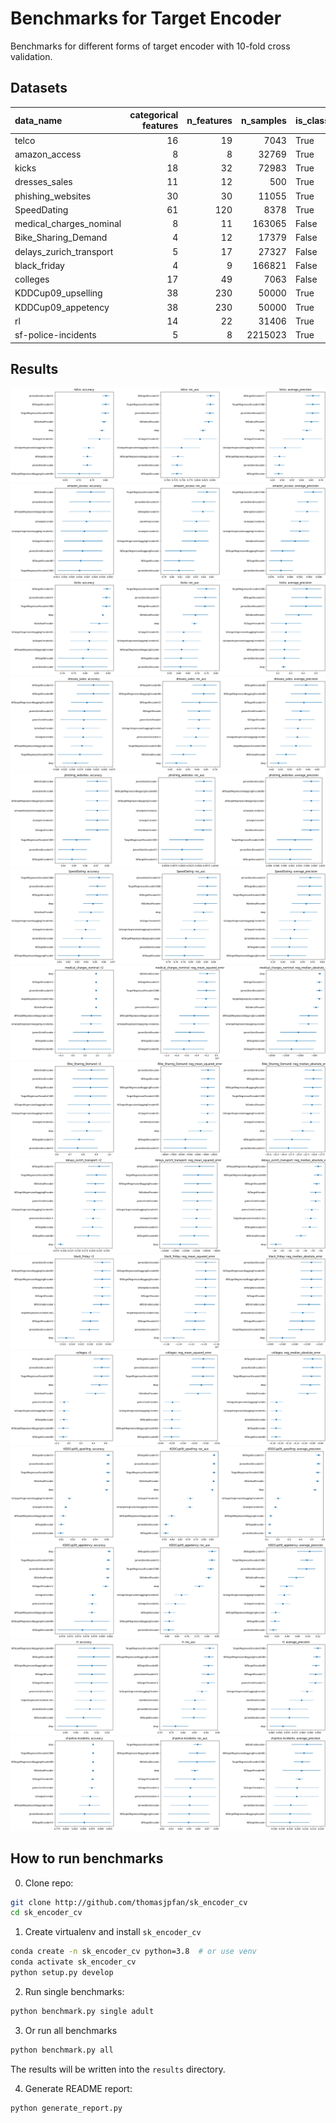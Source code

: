 # Benchmarks for Target Encoder

Benchmarks for different forms of target encoder with 10-fold cross validation.

## Datasets

| data_name               |   categorical features |   n_features |   n_samples | is_classification   | openml_url                     |
|:------------------------|-----------------------:|-------------:|------------:|:--------------------|:-------------------------------|
| telco                   |                     16 |           19 |        7043 | True                | https://www.openml.org/d/42178 |
| amazon_access           |                      8 |            8 |       32769 | True                | https://www.openml.org/d/4135  |
| kicks                   |                     18 |           32 |       72983 | True                | https://www.openml.org/d/41162 |
| dresses_sales           |                     11 |           12 |         500 | True                | https://www.openml.org/d/23381 |
| phishing_websites       |                     30 |           30 |       11055 | True                | https://www.openml.org/d/4534  |
| SpeedDating             |                     61 |          120 |        8378 | True                | https://www.openml.org/d/40536 |
| medical_charges_nominal |                      8 |           11 |      163065 | False               | https://www.openml.org/d/42559 |
| Bike_Sharing_Demand     |                      4 |           12 |       17379 | False               | https://www.openml.org/d/42712 |
| delays_zurich_transport |                      5 |           17 |       27327 | False               | https://www.openml.org/d/42495 |
| black_friday            |                      4 |            9 |      166821 | False               | https://www.openml.org/d/41540 |
| colleges                |                     17 |           49 |        7063 | False               | https://www.openml.org/d/42159 |
| KDDCup09_upselling      |                     38 |          230 |       50000 | True                | https://www.openml.org/d/1114  |
| KDDCup09_appetency      |                     38 |          230 |       50000 | True                | https://www.openml.org/d/1111  |
| rl                      |                     14 |           22 |       31406 | True                | https://www.openml.org/d/41160 |
| sf-police-incidents     |                      5 |            8 |     2215023 | True                | https://www.openml.org/d/42732 |

## Results

![telco](figures/telco.png)
![amazon_access](figures/amazon_access.png)
![kicks](figures/kicks.png)
![dresses_sales](figures/dresses_sales.png)
![phishing_websites](figures/phishing_websites.png)
![SpeedDating](figures/SpeedDating.png)
![medical_charges_nominal](figures/medical_charges_nominal.png)
![Bike_Sharing_Demand](figures/Bike_Sharing_Demand.png)
![delays_zurich_transport](figures/delays_zurich_transport.png)
![black_friday](figures/black_friday.png)
![colleges](figures/colleges.png)
![KDDCup09_upselling](figures/KDDCup09_upselling.png)
![KDDCup09_appetency](figures/KDDCup09_appetency.png)
![rl](figures/rl.png)
![sf-police-incidents](figures/sf-police-incidents.png)

## How to run benchmarks

0. Clone repo:

```bash
git clone http://github.com/thomasjpfan/sk_encoder_cv
cd sk_encoder_cv
```

1. Create virtualenv and install `sk_encoder_cv`

```bash
conda create -n sk_encoder_cv python=3.8  # or use venv
conda activate sk_encoder_cv
python setup.py develop
```

2. Run single benchmarks:

```bash
python benchmark.py single adult
```

3. Or run all benchmarks

```bash
python benchmark.py all
```

The results will be written into the `results` directory.

4. Generate README report:

```bash
python generate_report.py
```
